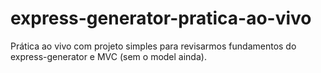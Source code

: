 # express-generator-pratica-ao-vivo
Prática ao vivo com projeto simples para revisarmos fundamentos do express-generator e MVC (sem o model ainda).
